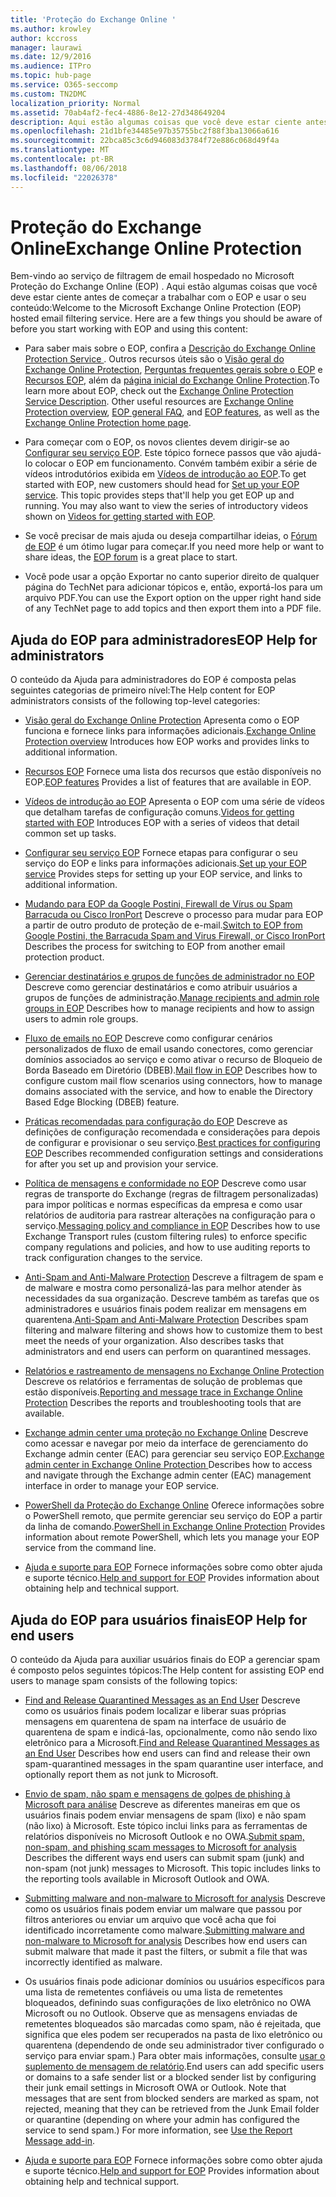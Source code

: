 ```yaml
---
title: 'Proteção do Exchange Online '
ms.author: krowley
author: kccross
manager: laurawi
ms.date: 12/9/2016
ms.audience: ITPro
ms.topic: hub-page
ms.service: O365-seccomp
ms.custom: TN2DMC
localization_priority: Normal
ms.assetid: 70ab4af2-fec4-4886-8e12-27d348649204
description: Aqui estão algumas coisas que você deve estar ciente antes de começar a trabalhar com o EOP.
ms.openlocfilehash: 21d1bfe34485e97b35755bc2f88f3ba13066a616
ms.sourcegitcommit: 22bca85c3c6d946083d3784f72e886c068d49f4a
ms.translationtype: MT
ms.contentlocale: pt-BR
ms.lasthandoff: 08/06/2018
ms.locfileid: "22026378"
---
```

# <a name="exchange-online-protection"></a><span data-ttu-id="b79d9-103">Proteção do Exchange Online</span><span class="sxs-lookup"><span data-stu-id="b79d9-103">Exchange Online Protection</span></span> 

<span data-ttu-id="b79d9-p101">Bem-vindo ao serviço de filtragem de email hospedado no Microsoft Proteção do Exchange Online (EOP) . Aqui estão algumas coisas que você deve estar ciente antes de começar a trabalhar com o EOP e usar o seu conteúdo:</span><span class="sxs-lookup"><span data-stu-id="b79d9-p101">Welcome to the Microsoft Exchange Online Protection (EOP) hosted email filtering service. Here are a few things you should be aware of before you start working with EOP and using this content:</span></span>
  
- <span data-ttu-id="b79d9-p102">Para saber mais sobre o EOP, confira a [Descrição do Exchange Online Protection Service ](https://go.microsoft.com/fwlink/p/?LinkId=320619). Outros recursos úteis são o [Visão geral do Exchange Online Protection](exchange-online-protection-overview.md), [Perguntas frequentes gerais sobre o EOP](eop-general-faq.md) e [Recursos EOP](eop-features.md), além da [página inicial do Exchange Online Protection](https://go.microsoft.com/fwlink/?LinkId=279912).</span><span class="sxs-lookup"><span data-stu-id="b79d9-p102">To learn more about EOP, check out the [Exchange Online Protection Service Description](https://go.microsoft.com/fwlink/p/?LinkId=320619). Other useful resources are [Exchange Online Protection overview](exchange-online-protection-overview.md), [EOP general FAQ](eop-general-faq.md), and [EOP features](eop-features.md), as well as the [Exchange Online Protection home page](https://go.microsoft.com/fwlink/?LinkId=279912).</span></span>
    
- <span data-ttu-id="b79d9-p103">Para começar com o EOP, os novos clientes devem dirigir-se ao [Configurar seu serviço EOP](set-up-your-eop-service.md). Este tópico fornece passos que vão ajudá-lo colocar o EOP em funcionamento. Convém também exibir a série de vídeos introdutórios exibida em [Vídeos de introdução ao EOP](videos-for-getting-started-with-eop.md).</span><span class="sxs-lookup"><span data-stu-id="b79d9-p103">To get started with EOP, new customers should head for [Set up your EOP service](set-up-your-eop-service.md). This topic provides steps that'll help you get EOP up and running. You may also want to view the series of introductory videos shown on [Videos for getting started with EOP](videos-for-getting-started-with-eop.md).</span></span>
    
- <span data-ttu-id="b79d9-111">Se você precisar de mais ajuda ou deseja compartilhar ideias, o [Fórum de EOP](https://go.microsoft.com/fwlink/?LinkId=285351) é um ótimo lugar para começar.</span><span class="sxs-lookup"><span data-stu-id="b79d9-111">If you need more help or want to share ideas, the [EOP forum](https://go.microsoft.com/fwlink/?LinkId=285351) is a great place to start.</span></span> 
    
- <span data-ttu-id="b79d9-112">Você pode usar a opção Exportar no canto superior direito de qualquer página do TechNet para adicionar tópicos e, então, exportá-los para um arquivo PDF.</span><span class="sxs-lookup"><span data-stu-id="b79d9-112">You can use the Export option on the upper right hand side of any TechNet page to add topics and then export them into a PDF file.</span></span> 
    
## <a name="eop-help-for-administrators"></a><span data-ttu-id="b79d9-113">Ajuda do EOP para administradores</span><span class="sxs-lookup"><span data-stu-id="b79d9-113">EOP Help for administrators</span></span>

<span data-ttu-id="b79d9-114">O conteúdo da Ajuda para administradores do EOP é composta pelas seguintes categorias de primeiro nível:</span><span class="sxs-lookup"><span data-stu-id="b79d9-114">The Help content for EOP administrators consists of the following top-level categories:</span></span>
  
- <span data-ttu-id="b79d9-115">[Visão geral do Exchange Online Protection](exchange-online-protection-overview.md) Apresenta como o EOP funciona e fornece links para informações adicionais.</span><span class="sxs-lookup"><span data-stu-id="b79d9-115">[Exchange Online Protection overview](exchange-online-protection-overview.md) Introduces how EOP works and provides links to additional information.</span></span> 
    
- <span data-ttu-id="b79d9-116">[Recursos EOP](eop-features.md) Fornece uma lista dos recursos que estão disponíveis no EOP.</span><span class="sxs-lookup"><span data-stu-id="b79d9-116">[EOP features](eop-features.md) Provides a list of features that are available in EOP.</span></span> 
    
- <span data-ttu-id="b79d9-117">[Vídeos de introdução ao EOP](videos-for-getting-started-with-eop.md) Apresenta o EOP com uma série de vídeos que detalham tarefas de configuração comuns.</span><span class="sxs-lookup"><span data-stu-id="b79d9-117">[Videos for getting started with EOP](videos-for-getting-started-with-eop.md) Introduces EOP with a series of videos that detail common set up tasks.</span></span> 
    
- <span data-ttu-id="b79d9-118">[Configurar seu serviço EOP](set-up-your-eop-service.md) Fornece etapas para configurar o seu serviço do EOP e links para informações adicionais.</span><span class="sxs-lookup"><span data-stu-id="b79d9-118">[Set up your EOP service](set-up-your-eop-service.md) Provides steps for setting up your EOP service, and links to additional information.</span></span> 
    
- <span data-ttu-id="b79d9-119">[Mudando para EOP da Google Postini, Firewall de Vírus ou Spam Barracuda ou Cisco IronPort](switch-to-eop-from-google-postini-the-barracuda-spam-and-virus-firewall-or-cisco.md) Descreve o processo para mudar para EOP a partir de outro produto de proteção de e-mail.</span><span class="sxs-lookup"><span data-stu-id="b79d9-119">[Switch to EOP from Google Postini, the Barracuda Spam and Virus Firewall, or Cisco IronPort](switch-to-eop-from-google-postini-the-barracuda-spam-and-virus-firewall-or-cisco.md) Describes the process for switching to EOP from another email protection product.</span></span> 
    
- <span data-ttu-id="b79d9-120">[Gerenciar destinatários e grupos de funções de administrador no EOP](manage-recipients-and-admin-role-groups-in-eop.md) Descreve como gerenciar destinatários e como atribuir usuários a grupos de funções de administração.</span><span class="sxs-lookup"><span data-stu-id="b79d9-120">[Manage recipients and admin role groups in EOP](manage-recipients-and-admin-role-groups-in-eop.md) Describes how to manage recipients and how to assign users to admin role groups.</span></span> 
    
- <span data-ttu-id="b79d9-121">[Fluxo de emails no EOP](mail-flow-in-eop.md) Descreve como configurar cenários personalizados de fluxo de email usando conectores, como gerenciar domínios associados ao serviço e como ativar o recurso de Bloqueio de Borda Baseado em Diretório (DBEB).</span><span class="sxs-lookup"><span data-stu-id="b79d9-121">[Mail flow in EOP](mail-flow-in-eop.md) Describes how to configure custom mail flow scenarios using connectors, how to manage domains associated with the service, and how to enable the Directory Based Edge Blocking (DBEB) feature.</span></span> 
    
- <span data-ttu-id="b79d9-122">[Práticas recomendadas para configuração do EOP](best-practices-for-configuring-eop.md) Descreve as definições de configuração recomendada e considerações para depois de configurar e provisionar o seu serviço.</span><span class="sxs-lookup"><span data-stu-id="b79d9-122">[Best practices for configuring EOP](best-practices-for-configuring-eop.md) Describes recommended configuration settings and considerations for after you set up and provision your service.</span></span> 
    
- <span data-ttu-id="b79d9-123">[Política de mensagens e conformidade no EOP](messaging-policy-and-compliance-in-eop.md) Descreve como usar regras de transporte do Exchange (regras de filtragem personalizadas) para impor políticas e normas específicas da empresa e como usar relatórios de auditoria para rastrear alterações na configuração para o serviço.</span><span class="sxs-lookup"><span data-stu-id="b79d9-123">[Messaging policy and compliance in EOP](messaging-policy-and-compliance-in-eop.md) Describes how to use Exchange Transport rules (custom filtering rules) to enforce specific company regulations and policies, and how to use auditing reports to track configuration changes to the service.</span></span> 
    
- <span data-ttu-id="b79d9-p104">[Anti-Spam and Anti-Malware Protection](http://technet.microsoft.com/library/93c6c227-7442-4293-b64d-ec8f15c928db.aspx) Descreve a filtragem de spam e de malware e mostra como personalizá-las para melhor atender às necessidades da sua organização. Descreve também as tarefas que os administradores e usuários finais podem realizar em mensagens em quarentena.</span><span class="sxs-lookup"><span data-stu-id="b79d9-p104">[Anti-Spam and Anti-Malware Protection](http://technet.microsoft.com/library/93c6c227-7442-4293-b64d-ec8f15c928db.aspx) Describes spam filtering and malware filtering and shows how to customize them to best meet the needs of your organization. Also describes tasks that administrators and end users can perform on quarantined messages.</span></span> 
    
- <span data-ttu-id="b79d9-126">[Relatórios e rastreamento de mensagens no Exchange Online Protection](reporting-and-message-trace-in-exchange-online-protection.md) Descreve os relatórios e ferramentas de solução de problemas que estão disponíveis.</span><span class="sxs-lookup"><span data-stu-id="b79d9-126">[Reporting and message trace in Exchange Online Protection](reporting-and-message-trace-in-exchange-online-protection.md) Describes the reports and troubleshooting tools that are available.</span></span> 
    
- <span data-ttu-id="b79d9-127">[Exchange admin center uma proteção no Exchange Online](../exchange-admin-center-in-exchange-online-protection-eop.md) Descreve como acessar e navegar por meio da interface de gerenciamento do Exchange admin center (EAC) para gerenciar seu serviço EOP.</span><span class="sxs-lookup"><span data-stu-id="b79d9-127">[Exchange admin center in Exchange Online Protection ](../exchange-admin-center-in-exchange-online-protection-eop.md) Describes how to access and navigate through the Exchange admin center (EAC) management interface in order to manage your EOP service.</span></span> 
    
- <span data-ttu-id="b79d9-128">[PowerShell da Proteção do Exchange Online](http://technet.microsoft.com/library/f7918a88-774a-405e-945b-bc2f5ee9f748.aspx) Oferece informações sobre o PowerShell remoto, que permite gerenciar seu serviço do EOP a partir da linha de comando.</span><span class="sxs-lookup"><span data-stu-id="b79d9-128">[PowerShell in Exchange Online Protection](http://technet.microsoft.com/library/f7918a88-774a-405e-945b-bc2f5ee9f748.aspx) Provides information about remote PowerShell, which lets you manage your EOP service from the command line.</span></span> 
    
- <span data-ttu-id="b79d9-129">[Ajuda e suporte para EOP](help-and-support-for-eop.md) Fornece informações sobre como obter ajuda e suporte técnico.</span><span class="sxs-lookup"><span data-stu-id="b79d9-129">[Help and support for EOP](help-and-support-for-eop.md) Provides information about obtaining help and technical support.</span></span> 
    
## <a name="eop-help-for-end-users"></a><span data-ttu-id="b79d9-130">Ajuda do EOP para usuários finais</span><span class="sxs-lookup"><span data-stu-id="b79d9-130">EOP Help for end users</span></span>
<span data-ttu-id="b79d9-131"><a name="sectionSection1"> </a></span><span class="sxs-lookup"><span data-stu-id="b79d9-131"></span></span>

<span data-ttu-id="b79d9-132">O conteúdo da Ajuda para auxiliar usuários finais do EOP a gerenciar spam é composto pelos seguintes tópicos:</span><span class="sxs-lookup"><span data-stu-id="b79d9-132">The Help content for assisting EOP end users to manage spam consists of the following topics:</span></span>
  
- <span data-ttu-id="b79d9-133">[Find and Release Quarantined Messages as an End User](http://technet.microsoft.com/library/e439b560-827a-4807-abd3-6b861c1ff786.aspx) Descreve como os usuários finais podem localizar e liberar suas próprias mensagens em quarentena de spam na interface de usuário de quarentena de spam e indicá-las, opcionalmente, como não sendo lixo eletrônico para a Microsoft.</span><span class="sxs-lookup"><span data-stu-id="b79d9-133">[Find and Release Quarantined Messages as an End User](http://technet.microsoft.com/library/e439b560-827a-4807-abd3-6b861c1ff786.aspx) Describes how end users can find and release their own spam-quarantined messages in the spam quarantine user interface, and optionally report them as not junk to Microsoft.</span></span> 
        
- <span data-ttu-id="b79d9-p105">[Envio de spam, não spam e mensagens de golpes de phishing à Microsoft para análise](../submit-spam-non-spam-and-phishing-scam-messages-to-microsoft-for-analysis.md) Descreve as diferentes maneiras em que os usuários finais podem enviar mensagens de spam (lixo) e não spam (não lixo) à Microsoft. Este tópico inclui links para as ferramentas de relatórios disponíveis no Microsoft Outlook e no OWA.</span><span class="sxs-lookup"><span data-stu-id="b79d9-p105">[Submit spam, non-spam, and phishing scam messages to Microsoft for analysis](../submit-spam-non-spam-and-phishing-scam-messages-to-microsoft-for-analysis.md) Describes the different ways end users can submit spam (junk) and non-spam (not junk) messages to Microsoft. This topic includes links to the reporting tools available in Microsoft Outlook and OWA.</span></span> 
    
- <span data-ttu-id="b79d9-136">[Submitting malware and non-malware to Microsoft for analysis](../submitting-malware-and-non-malware-to-microsoft-for-analysis.md) Descreve como os usuários finais podem enviar um malware que passou por filtros anteriores ou enviar um arquivo que você acha que foi identificado incorretamente como malware.</span><span class="sxs-lookup"><span data-stu-id="b79d9-136">[Submitting malware and non-malware to Microsoft for analysis](../submitting-malware-and-non-malware-to-microsoft-for-analysis.md) Describes how end users can submit malware that made it past the filters, or submit a file that was incorrectly identified as malware.</span></span> 
    
- <span data-ttu-id="b79d9-p106">Os usuários finais pode adicionar domínios ou usuários específicos para uma lista de remetentes confiáveis ou uma lista de remetentes bloqueados, definindo suas configurações de lixo eletrônico no OWA Microsoft ou no Outlook. Observe que as mensagens enviadas de remetentes bloqueados são marcadas como spam, não é rejeitada, que significa que eles podem ser recuperados na pasta de lixo eletrônico ou quarentena (dependendo de onde seu administrador tiver configurado o serviço para enviar spam.) Para obter mais informações, consulte [usar o suplemento de mensagem de relatório](https://support.office.com/article/addin-b5caa9f1-cdf3-4443-af8c-ff724ea719d2).</span><span class="sxs-lookup"><span data-stu-id="b79d9-p106">End users can add specific users or domains to a safe sender list or a blocked sender list by configuring their junk email settings in Microsoft OWA or Outlook. Note that messages that are sent from blocked senders are marked as spam, not rejected, meaning that they can be retrieved from the Junk Email folder or quarantine (depending on where your admin has configured the service to send spam.) For more information, see [Use the Report Message add-in](https://support.office.com/article/addin-b5caa9f1-cdf3-4443-af8c-ff724ea719d2).</span></span>
    
- <span data-ttu-id="b79d9-139">[Ajuda e suporte para EOP](help-and-support-for-eop.md) Fornece informações sobre como obter ajuda e suporte técnico.</span><span class="sxs-lookup"><span data-stu-id="b79d9-139">[Help and support for EOP](help-and-support-for-eop.md) Provides information about obtaining help and technical support.</span></span> 
    
